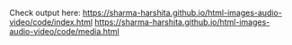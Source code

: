Check output here:
https://sharma-harshita.github.io/html-images-audio-video/code/index.html
https://sharma-harshita.github.io/html-images-audio-video/code/media.html
